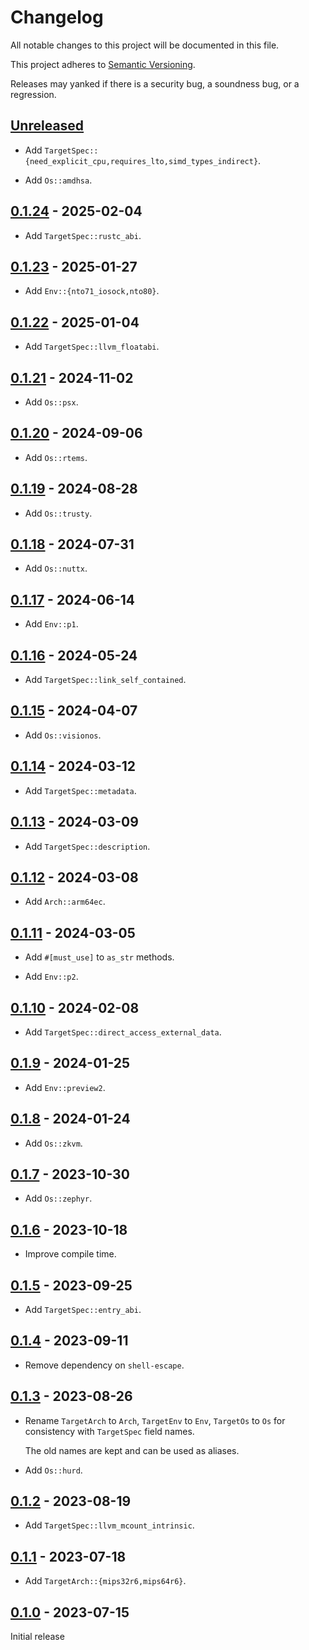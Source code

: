 # Changelog

All notable changes to this project will be documented in this file.

This project adheres to [Semantic Versioning](https://semver.org).

Releases may yanked if there is a security bug, a soundness bug, or a regression.

<!--
Note: In this file, do not use the hard wrap in the middle of a sentence for compatibility with GitHub comment style markdown rendering.
-->

## [Unreleased]

- Add `TargetSpec::{need_explicit_cpu,requires_lto,simd_types_indirect}`.

- Add `Os::amdhsa`.

## [0.1.24] - 2025-02-04

- Add `TargetSpec::rustc_abi`.

## [0.1.23] - 2025-01-27

- Add `Env::{nto71_iosock,nto80}`.

## [0.1.22] - 2025-01-04

- Add `TargetSpec::llvm_floatabi`.

## [0.1.21] - 2024-11-02

- Add `Os::psx`.

## [0.1.20] - 2024-09-06

- Add `Os::rtems`.

## [0.1.19] - 2024-08-28

- Add `Os::trusty`.

## [0.1.18] - 2024-07-31

- Add `Os::nuttx`.

## [0.1.17] - 2024-06-14

- Add `Env::p1`.

## [0.1.16] - 2024-05-24

- Add `TargetSpec::link_self_contained`.

## [0.1.15] - 2024-04-07

- Add `Os::visionos`.

## [0.1.14] - 2024-03-12

- Add `TargetSpec::metadata`.

## [0.1.13] - 2024-03-09

- Add `TargetSpec::description`.

## [0.1.12] - 2024-03-08

- Add `Arch::arm64ec`.

## [0.1.11] - 2024-03-05

- Add `#[must_use]` to `as_str` methods.

- Add `Env::p2`.

## [0.1.10] - 2024-02-08

- Add `TargetSpec::direct_access_external_data`.

## [0.1.9] - 2024-01-25

- Add `Env::preview2`.

## [0.1.8] - 2024-01-24

- Add `Os::zkvm`.

## [0.1.7] - 2023-10-30

- Add `Os::zephyr`.

## [0.1.6] - 2023-10-18

- Improve compile time.

## [0.1.5] - 2023-09-25

- Add `TargetSpec::entry_abi`.

## [0.1.4] - 2023-09-11

- Remove dependency on `shell-escape`.

## [0.1.3] - 2023-08-26

- Rename `TargetArch` to `Arch`, `TargetEnv` to `Env`, `TargetOs` to `Os` for consistency with `TargetSpec` field names.

  The old names are kept and can be used as aliases.

- Add `Os::hurd`.

## [0.1.2] - 2023-08-19

- Add `TargetSpec::llvm_mcount_intrinsic`.

## [0.1.1] - 2023-07-18

- Add `TargetArch::{mips32r6,mips64r6}`.

## [0.1.0] - 2023-07-15

Initial release

[Unreleased]: https://github.com/taiki-e/target-spec-json/compare/v0.1.24...HEAD
[0.1.24]: https://github.com/taiki-e/target-spec-json/compare/v0.1.23...v0.1.24
[0.1.23]: https://github.com/taiki-e/target-spec-json/compare/v0.1.22...v0.1.23
[0.1.22]: https://github.com/taiki-e/target-spec-json/compare/v0.1.21...v0.1.22
[0.1.21]: https://github.com/taiki-e/target-spec-json/compare/v0.1.20...v0.1.21
[0.1.20]: https://github.com/taiki-e/target-spec-json/compare/v0.1.19...v0.1.20
[0.1.19]: https://github.com/taiki-e/target-spec-json/compare/v0.1.18...v0.1.19
[0.1.18]: https://github.com/taiki-e/target-spec-json/compare/v0.1.17...v0.1.18
[0.1.17]: https://github.com/taiki-e/target-spec-json/compare/v0.1.16...v0.1.17
[0.1.16]: https://github.com/taiki-e/target-spec-json/compare/v0.1.15...v0.1.16
[0.1.15]: https://github.com/taiki-e/target-spec-json/compare/v0.1.14...v0.1.15
[0.1.14]: https://github.com/taiki-e/target-spec-json/compare/v0.1.13...v0.1.14
[0.1.13]: https://github.com/taiki-e/target-spec-json/compare/v0.1.12...v0.1.13
[0.1.12]: https://github.com/taiki-e/target-spec-json/compare/v0.1.11...v0.1.12
[0.1.11]: https://github.com/taiki-e/target-spec-json/compare/v0.1.10...v0.1.11
[0.1.10]: https://github.com/taiki-e/target-spec-json/compare/v0.1.9...v0.1.10
[0.1.9]: https://github.com/taiki-e/target-spec-json/compare/v0.1.8...v0.1.9
[0.1.8]: https://github.com/taiki-e/target-spec-json/compare/v0.1.7...v0.1.8
[0.1.7]: https://github.com/taiki-e/target-spec-json/compare/v0.1.6...v0.1.7
[0.1.6]: https://github.com/taiki-e/target-spec-json/compare/v0.1.5...v0.1.6
[0.1.5]: https://github.com/taiki-e/target-spec-json/compare/v0.1.4...v0.1.5
[0.1.4]: https://github.com/taiki-e/target-spec-json/compare/v0.1.3...v0.1.4
[0.1.3]: https://github.com/taiki-e/target-spec-json/compare/v0.1.2...v0.1.3
[0.1.2]: https://github.com/taiki-e/target-spec-json/compare/v0.1.1...v0.1.2
[0.1.1]: https://github.com/taiki-e/target-spec-json/compare/v0.1.0...v0.1.1
[0.1.0]: https://github.com/taiki-e/target-spec-json/releases/tag/v0.1.0
